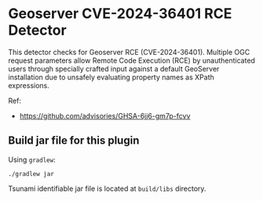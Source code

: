 # Geoserver CVE-2024-36401 RCE Detector

This detector checks for Geoserver RCE (CVE-2024-36401). Multiple OGC request
parameters allow Remote Code Execution (RCE) by unauthenticated users through
specially crafted input against a default GeoServer installation due to unsafely
evaluating property names as XPath expressions.

Ref:

-   https://github.com/advisories/GHSA-6jj6-gm7p-fcvv

## Build jar file for this plugin

Using `gradlew`:

```shell
./gradlew jar
```

Tsunami identifiable jar file is located at `build/libs` directory.
